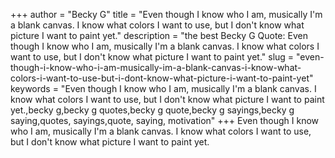 +++
author = "Becky G"
title = "Even though I know who I am, musically I'm a blank canvas. I know what colors I want to use, but I don't know what picture I want to paint yet."
description = "the best Becky G Quote: Even though I know who I am, musically I'm a blank canvas. I know what colors I want to use, but I don't know what picture I want to paint yet."
slug = "even-though-i-know-who-i-am-musically-im-a-blank-canvas-i-know-what-colors-i-want-to-use-but-i-dont-know-what-picture-i-want-to-paint-yet"
keywords = "Even though I know who I am, musically I'm a blank canvas. I know what colors I want to use, but I don't know what picture I want to paint yet.,becky g,becky g quotes,becky g quote,becky g sayings,becky g saying,quotes, sayings,quote, saying, motivation"
+++
Even though I know who I am, musically I'm a blank canvas. I know what colors I want to use, but I don't know what picture I want to paint yet.
